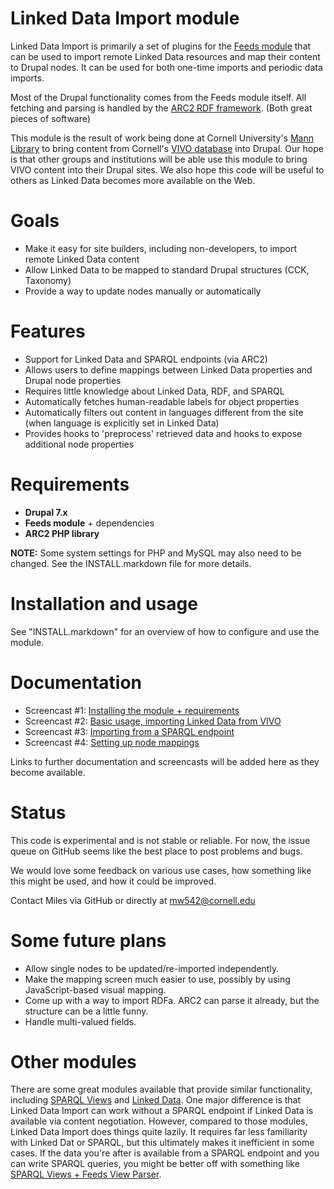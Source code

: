 Linked Data Import module
==================
Linked Data Import is primarily a set of plugins for the [Feeds module][feeds] that can be used to import remote Linked Data resources and map their content to Drupal nodes. It can be used for both one-time imports and periodic data imports.

Most of the Drupal functionality comes from the Feeds module itself. All fetching and parsing is handled by the [ARC2 RDF framework][arc2]. (Both great pieces of software)

This module is the result of work being done at Cornell University's [Mann Library][mann] to bring content from Cornell's [VIVO database][vivo] into Drupal. Our hope is that other groups and institutions will be able use this module to bring VIVO content into their Drupal sites. We also hope this code will be useful to others as Linked Data becomes more available on the Web.

[feeds]: http://drupal.org/project/feeds
[arc2]: http://arc.semsol.org/
[mann]: http://mannlib.cornell.edu
[vivo]: http://vivo.cornell.edu


Goals
=====
- Make it easy for site builders, including non-developers, to import remote Linked Data content
- Allow Linked Data to be mapped to standard Drupal structures (CCK, Taxonomy)
- Provide a way to update nodes manually or automatically


Features
========
- Support for Linked Data and SPARQL endpoints (via ARC2)
- Allows users to define mappings between Linked Data properties and Drupal node properties
- Requires little knowledge about Linked Data, RDF, and SPARQL
- Automatically fetches human-readable labels for object properties
- Automatically filters out content in languages different from the site (when language is explicitly set in Linked Data)
- Provides hooks to 'preprocess' retrieved data and hooks to expose additional node properties


Requirements
============
- **Drupal 7.x**
- **Feeds module** + dependencies
- **ARC2 PHP library**

**NOTE:** Some system settings for PHP and MySQL may also need to be changed. See the INSTALL.markdown file for more details.

Installation and usage
======================
See "INSTALL.markdown" for an overview of how to configure and use the module.


Documentation
=============
- Screencast #1: [Installing the module + requirements][screencast1]
- Screencast #2: [Basic usage, importing Linked Data from VIVO][screencast2]
- Screencast #3: [Importing from a SPARQL endpoint][screencast3]
- Screencast #4: [Setting up node mappings][screencast4]

Links to further documentation and screencasts will be added here as they become available.

[screencast1]: http://vimeo.com/16965880
[screencast2]: http://vimeo.com/16990421
[screencast3]: http://vimeo.com/21471842
[screencast4]: http://vimeo.com/21484234


Status
======
This code is experimental and is not stable or reliable. For now, the issue queue on GitHub seems like the best place to post problems and bugs.

We would love some feedback on various use cases, how something like this might be used, and how it could be improved.

Contact Miles via GitHub or directly at mw542@cornell.edu


Some future plans
=================
- Allow single nodes to be updated/re-imported independently.
- Make the mapping screen much easier to use, possibly by using JavaScript-based visual mapping.
- Come up with a way to import RDFa. ARC2 can parse it already, but the structure can be a little funny.
- Handle multi-valued fields.


Other modules
=============
There are some great modules available that provide similar functionality, including [SPARQL Views][sparql_views] and [Linked Data][linked_data]. One major difference is that Linked Data Import can work without a SPARQL endpoint if Linked Data is available via content negotiation. However, compared to those modules, Linked Data Import does things quite lazily. It requires far less familiarity with Linked Dat or SPARQL, but this ultimately makes it inefficient in some cases. If the data you're after is available from a SPARQL endpoint and you can write SPARQL queries, you might be better off with something like [SPARQL Views + Feeds View Parser][sparql_views_screencasts].

[sparql_views]: http://drupal.org/project/sparql_views
[linked_data]: http://drupal.org/project/linked_data
[sparql_views_screencasts]: http://lin-clark.com/blog/importing-syncing-content-external-sites-wikipedia

